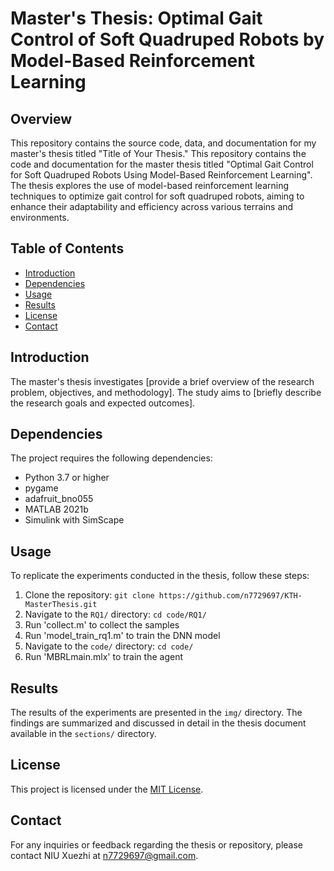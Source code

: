 # Master's Thesis: Optimal Gait Control of Soft Quadruped Robots by Model-Based Reinforcement Learning

## Overview
This repository contains the source code, data, and documentation for my master's thesis titled "Title of Your Thesis." This repository contains the code and documentation for the master thesis titled "Optimal Gait Control for Soft Quadruped Robots Using Model-Based Reinforcement Learning". The thesis explores the use of model-based reinforcement learning techniques to optimize gait control for soft quadruped robots, aiming to enhance their adaptability and efficiency across various terrains and environments.

## Table of Contents
- [Introduction](#introduction)
- [Dependencies](#dependencies)
- [Usage](#usage)
- [Results](#results)
- [License](#license)
- [Contact](#contact)

## Introduction
The master's thesis investigates [provide a brief overview of the research problem, objectives, and methodology]. The study aims to [briefly describe the research goals and expected outcomes].

## Dependencies
The project requires the following dependencies:
- Python 3.7 or higher
- pygame
- adafruit_bno055
- MATLAB 2021b
- Simulink with SimScape

## Usage
To replicate the experiments conducted in the thesis, follow these steps:
1. Clone the repository: `git clone https://github.com/n7729697/KTH-MasterThesis.git`
2. Navigate to the `RQ1/` directory: `cd code/RQ1/`
3. Run 'collect.m' to collect the samples
4. Run 'model_train_rq1.m' to train the DNN model 
5. Navigate to the `code/` directory: `cd code/`
6. Run 'MBRLmain.mlx' to train the agent

## Results
The results of the experiments are presented in the `img/` directory. The findings are summarized and discussed in detail in the thesis document available in the `sections/` directory.

## License
This project is licensed under the [MIT License](LICENSE).

## Contact
For any inquiries or feedback regarding the thesis or repository, please contact NIU Xuezhi at n7729697@gmail.com.
